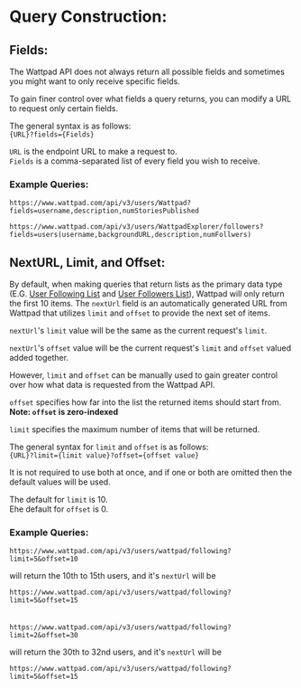 # Query Construction:

## Fields:

The Wattpad API does not always return all possible fields and sometimes you might want to only receive specific fields.

To gain finer control over what fields a query returns, you can modify a URL to request only certain fields.

The general syntax is as follows: \
`{URL}?fields={Fields}`

`URL` is the endpoint URL to make a request to. \
`Fields` is a comma-separated list of every field you wish to receive.

### Example Queries:

`https://www.wattpad.com/api/v3/users/Wattpad?fields=username,description,numStoriesPublished`

`https://www.wattpad.com/api/v3/users/WattpadExplorer/followers?fields=users(username,backgroundURL,description,numFollwers)`

## NextURL, Limit, and Offset:

By default, when making queries that return lists as the primary data type (E.G. [User Following List](../API_Endpoints/User_Following_List.md) and [User Followers List](../API_Endpoints/User_Followers_List.md)), Wattpad will only return the first 10 items. The `nextUrl` field is an automatically generated URL from Wattpad that utilizes `limit` and `offset` to provide the next set of items.

`nextUrl`'s `limit` value will be the same as the current request's `limit`.

`nextUrl`'s `offset` value will be the current request's `limit` and `offset` valued added together.

However, `limit` and `offset` can be manually used to gain greater control over how what data is requested from the Wattpad API.

`offset` specifies how far into the list the returned items should start from. \
**Note: `offset` is zero-indexed**

`limit` specifies the maximum number of items that will be returned.

The general syntax for `limit` and `offset` is as follows: \
`{URL}?limit={limit value}?offset={offset value}`

It is not required to use both at once, and if one or both are omitted then the default values will be used.

The default for `limit` is 10. \
Ehe default for `offset` is 0.

### Example Queries:

`https://www.wattpad.com/api/v3/users/wattpad/following?limit=5&offset=10`

will return the 10th to 15th users, and it's `nextUrl` will be

`https://www.wattpad.com/api/v3/users/wattpad/following?limit=5&offset=15`
\
\
\
`https://www.wattpad.com/api/v3/users/wattpad/following?limit=2&offset=30`

will return the 30th to 32nd users, and it's `nextUrl` will be

`https://www.wattpad.com/api/v3/users/wattpad/following?limit=5&offset=15`